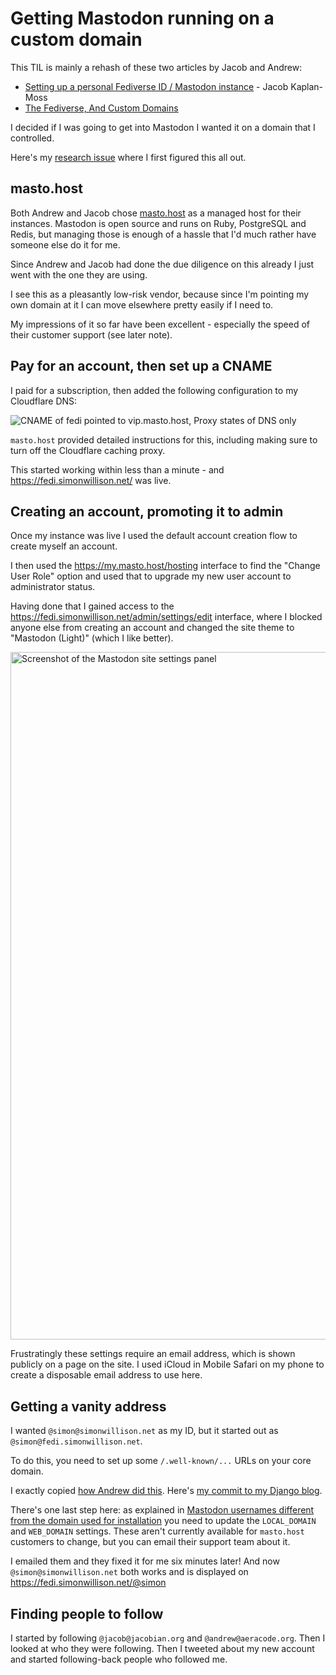 # Getting Mastodon running on a custom domain

This TIL is mainly a rehash of these two articles by Jacob and Andrew:

- [Setting up a personal Fediverse ID / Mastodon instance](https://jacobian.org/til/my-mastodon-instance/) - Jacob Kaplan-Moss
- [The Fediverse, And Custom Domains](https://aeracode.org/2022/11/01/fediverse-custom-domains/)

I decided if I was going to get into Mastodon I wanted it on a domain that I controlled.

Here's my [research issue](https://github.com/simonw/simonwillisonblog/issues/290) where I first figured this all out.

## masto.host

Both Andrew and Jacob chose [masto.host](https://masto.host/) as a managed host for their instances. Mastodon is open source and runs on Ruby, PostgreSQL and Redis, but managing those is enough of a hassle that I'd much rather have someone else do it for me.

Since Andrew and Jacob had done the due diligence on this already I just went with the one they are using.

I see this as a pleasantly low-risk vendor, because since I'm pointing my own domain at it I can move elsewhere pretty easily if I need to.

My impressions of it so far have been excellent - especially the speed of their customer support (see later note).

## Pay for an account, then set up a CNAME

I paid for a subscription, then added the following configuration to my Cloudflare DNS:

![CNAME of fedi pointed to vip.masto.host, Proxy states of DNS only](https://user-images.githubusercontent.com/9599/199629095-2704cd43-1046-4bff-8460-f756d2510f97.png)

`masto.host` provided detailed instructions for this, including making sure to turn off the Cloudflare caching proxy.

This started working within less than a minute - and https://fedi.simonwillison.net/ was live.

## Creating an account, promoting it to admin

Once my instance was live I used the default account creation flow to create myself an account.

I then used the https://my.masto.host/hosting interface to find the "Change User Role" option and used that to upgrade my new user account to administrator status.

Having done that I gained access to the https://fedi.simonwillison.net/admin/settings/edit interface, where I blocked anyone else from creating an account and changed the site theme to "Mastodon (Light)" (which I like better).

<img width="1100" alt="Screenshot of the Mastodon site settings panel" src="https://user-images.githubusercontent.com/9599/199629280-4add2ded-752f-4d7c-b9b8-91bda4a81811.png">

Frustratingly these settings require an email address, which is shown publicly on a page on the site. I used iCloud in Mobile Safari on my phone to create a disposable email address to use here.

## Getting a vanity address

I wanted `@simon@simonwillison.net` as my ID, but it started out as `@simon@fedi.simonwillison.net`.

To do this, you need to set up some `/.well-known/...` URLs on your core domain.

I exactly copied [how Andrew did this](https://aeracode.org/2022/11/01/fediverse-custom-domains/). Here's [my commit to my Django blog]().

There's one last step here: as explained in [Mastodon usernames different from the domain used for installation](https://masto.host/mastodon-usernames-different-from-the-domain-used-for-installation/) you need to update the `LOCAL_DOMAIN` and `WEB_DOMAIN` settings. These aren't currently available for `masto.host` customers to change, but you can email their support team about it.

I emailed them and they fixed it for me six minutes later! And now `@simon@simonwillison.net` both works and is displayed on https://fedi.simonwillison.net/@simon

## Finding people to follow

I started by following `@jacob@jacobian.org` and `@andrew@aeracode.org`. Then I looked at who they were following. Then I tweeted about my new account and started following-back people who followed me.
